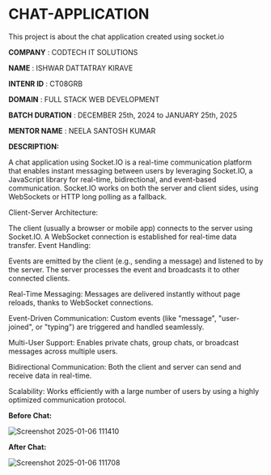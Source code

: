 # CHAT-APPLICATION
This project is about the chat application created using socket.io

**COMPANY** : CODTECH IT SOLUTIONS

**NAME** : ISHWAR DATTATRAY KIRAVE

**INTENR ID** : CT08GRB

**DOMAIN** : FULL STACK WEB DEVELOPMENT

**BATCH DURATION** : DECEMBER 25th, 2024 to JANUARY 25th, 2025

**MENTOR NAME** : NEELA SANTOSH KUMAR

**DESCRIPTION:**

A chat application using Socket.IO is a real-time communication platform that enables instant messaging between users by leveraging Socket.IO, a JavaScript library for real-time, bidirectional, and event-based communication. Socket.IO works on both the server and client sides, using WebSockets or HTTP long polling as a fallback.

Client-Server Architecture:

The client (usually a browser or mobile app) connects to the server using Socket.IO.
A WebSocket connection is established for real-time data transfer.
Event Handling:

Events are emitted by the client (e.g., sending a message) and listened to by the server.
The server processes the event and broadcasts it to other connected clients.

Real-Time Messaging:
Messages are delivered instantly without page reloads, thanks to WebSocket connections.

Event-Driven Communication:
Custom events (like "message", "user-joined", or "typing") are triggered and handled seamlessly.

Multi-User Support:
Enables private chats, group chats, or broadcast messages across multiple users.

Bidirectional Communication:
Both the client and server can send and receive data in real-time.

Scalability:
Works efficiently with a large number of users by using a highly optimized communication protocol.



**Before Chat:**


![Screenshot 2025-01-06 111410](https://github.com/user-attachments/assets/aac69a7e-453e-467a-b794-20991d621e13)


**After Chat:**


![Screenshot 2025-01-06 111708](https://github.com/user-attachments/assets/e9cee8f3-55fe-4a4c-bd6d-1c9793ac6e77)
